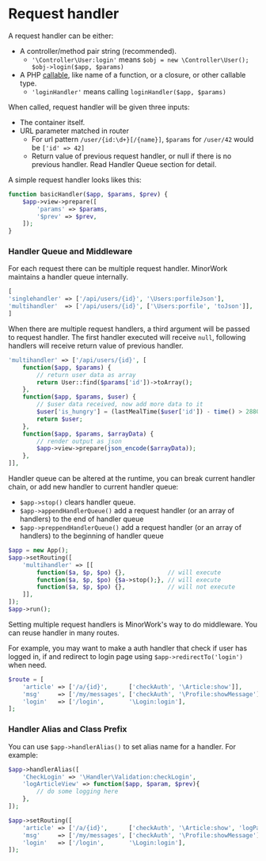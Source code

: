 # Request handler

A request handler can be either:

- A controller/method pair string (recommended).
  - `'\Controller\User:login'` means `$obj = new \Controller\User(); $obj->login($app, $params)`
- A PHP [callable](http://php.net/manual/en/language.types.callable.php), like name of a function, or a closure, or other callable type.
  - `'loginHandler'` means calling `loginHandler($app, $params)`

When called, request handler will be given three inputs:

- The container itself.
- URL parameter matched in router
  - For url pattern `/user/{id:\d+}[/{name}]`, `$params` for `/user/42` would be `['id' => 42]`
  - Return value of previous request handler, or null if there is no previous handler. Read Handler Queue section for detail.

A simple request handler looks likes this:

```php
function basicHandler($app, $params, $prev) {
    $app->view->prepare([
        'params' => $params,
        '$prev' => $prev,
    ]);
}
```

### Handler Queue and Middleware

For each request there can be multiple request handler. MinorWork maintains a handler queue internally.

```php
[
'singlehandler' => ['/api/users/{id}', '\Users:porfileJson'],
'multihandler'  => ['/api/users/{id}', ['\Users:porfile', 'toJson']],
]
```

When there are multiple request handlers, a third argument will be passed to request handler. The first handler executed will receive `null`, following handlers will receive return value of previous handler.

```php
'multihandler' => ['/api/users/{id}', [
    function($app, $params) {
        // return user data as array
        return User::find($params['id'])->toArray();
    },
    function($app, $params, $user) {
        // $user data received, now add more data to it
        $user['is_hungry'] = (lastMealTime($user['id']) - time() > 28800);
        return $user;
    },
    function($app, $params, $arrayData) {
        // render output as json
        $app->view->prepare(json_encode($arrayData));
    },
]],
```

Handler queue can be altered at the runtime, you can break current handler chain, or add new handler to current handler queue:

- `$app->stop()` clears handler queue.
- `$app->appendHandlerQueue()` add a request handler (or an array of handlers) to the end of handler queue
- `$app->preppendHandlerQueue()` add a request handler (or an array of handlers) to the beginning of handler queue

```php
$app = new App();
$app->setRouting([
    'multihandler' => [[
        function($a, $p, $po) {},            // will execute
        function($a, $p, $po) {$a->stop();}, // will execute
        function($a, $p, $po) {},            // will not execute
    ]],
]);
$app->run();
```

Setting multiple request handlers is MinorWork's way to do middleware. You can reuse handler in many routes.

For example, you may want to make a auth handler that check if user has logged in, if and redirect to login page using `$app->redirectTo('login')` when need.

```php
$route = [
    'article' => ['/a/{id}',      ['checkAuth', '\Article:show']],
    'msg'     => ['/my/messages', ['checkAuth', '\Profile:showMessage']],
    'login'   => ['/login',       '\Login:login'],
];
```

### Handler Alias and Class Prefix

You can use `$app->handlerAlias()` to set alias name for a handler. For example:

```php
$app->handlerAlias([
    'CheckLogin' => '\Handler\Validation:checkLogin',
    'logArticleView' => function($app, $param, $prev){
        // do some logging here
    },
]);

$app->setRouting([
    'article' => ['/a/{id}',      ['checkAuth', '\Article:show', 'logPageView']],
    'msg'     => ['/my/messages', ['checkAuth', '\Profile:showMessage']],
    'login'   => ['/login',       '\Login:login'],
]);
```

